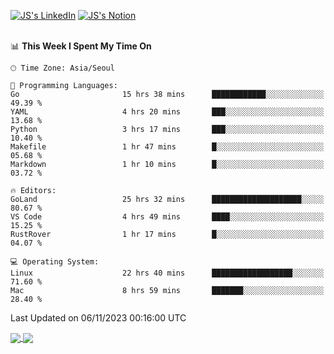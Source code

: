 
[![JS's LinkedIn](https://img.shields.io/badge/LinkedIn-blue?style=for-the-badge&logo=linkedin)](https://www.linkedin.com/in/jaeseung-lee-5a2a32139/) 
[![JS's Notion](https://img.shields.io/badge/Notion-black?style=for-the-badge&logo=notion)](https://bit.ly/ljswiki1) <br><br>
<!-- ![JS's GitHub stats](https://github-readme-stats-lemon-five.vercel.app/api?username=tkxkd0159&hide=contribs,prs,stars,issues&show_icons=true&theme=react&include_all_commits=true)   -->
<!-- ![Top Langs](https://github-readme-stats-lemon-five.vercel.app/api/top-langs/?username=tkxkd0159&layout=compact&hide=jupyter%20notebook,scss,html,css&langs_count=10)  -->


<!--START_SECTION:waka-->
📊 **This Week I Spent My Time On** 

```text
🕑︎ Time Zone: Asia/Seoul

💬 Programming Languages: 
Go                       15 hrs 38 mins      ████████████░░░░░░░░░░░░░   49.39 % 
YAML                     4 hrs 20 mins       ███░░░░░░░░░░░░░░░░░░░░░░   13.68 % 
Python                   3 hrs 17 mins       ███░░░░░░░░░░░░░░░░░░░░░░   10.40 % 
Makefile                 1 hr 47 mins        █░░░░░░░░░░░░░░░░░░░░░░░░   05.68 % 
Markdown                 1 hr 10 mins        █░░░░░░░░░░░░░░░░░░░░░░░░   03.72 % 

🔥 Editors: 
GoLand                   25 hrs 32 mins      ████████████████████░░░░░   80.67 % 
VS Code                  4 hrs 49 mins       ████░░░░░░░░░░░░░░░░░░░░░   15.25 % 
RustRover                1 hr 17 mins        █░░░░░░░░░░░░░░░░░░░░░░░░   04.07 % 

💻 Operating System: 
Linux                    22 hrs 40 mins      ██████████████████░░░░░░░   71.60 % 
Mac                      8 hrs 59 mins       ███████░░░░░░░░░░░░░░░░░░   28.40 % 
```


 Last Updated on 06/11/2023 00:16:00 UTC
<!--END_SECTION:waka-->

<a href="https://github.com/tkxkd0159/dsalgo">
  <img align="center" src="https://github-readme-stats-lemon-five.vercel.app/api/pin/?username=tkxkd0159&repo=dsalgo&theme=react" />
</a>
<a href="https://github.com/tkxkd0159/books">
  <img align="center" src="https://github-readme-stats-lemon-five.vercel.app/api/pin/?username=tkxkd0159&repo=books&theme=react" />
</a>

<!---
- 🔭 I’m currently working on ...
- 🌱 I’m currently learning blockchain and distributed network
- 👯 I’m looking to collaborate on ...
- 🤔 I’m looking for help with ...
- 💬 Ask me about ...
- 📫 How to reach me: ...
- 😄 Pronouns: ...
- ⚡ Fun fact: ...
-->
